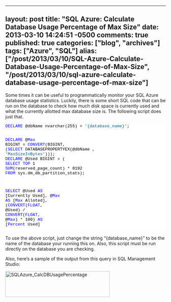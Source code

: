   ---
  layout: post
  title: "SQL Azure: Calculate Database Usage Percentage of Max Size"
  date: 2013-03-10 14:24:51 -0500
  comments: true
  published: true
  categories: ["blog", "archives"]
  tags: ["Azure", "SQL"]
  alias: ["/post/2013/03/10/SQL-Azure-Calculate-Database-Usage-Percentage-of-Max-Size", "/post/2013/03/10/sql-azure-calculate-database-usage-percentage-of-max-size"]
  ---
<!-- more -->
<p>Some times it can be useful to programmatically monitor your SQL Azure database usage statistics. Luckily, there is some short SQL code that can be run on the database to check how much disk space is currently used and what the currently allotted max database size is. The following script does just that.</p>  <pre class="csharpcode"><span class="kwrd">DECLARE</span> @dbName nvarchar(255) = <span class="str">'{database_name}'</span>;

<span class="kwrd">DECLARE</span> @<span class="kwrd">Max</span> BIGINT = <span class="kwrd">CONVERT</span>(BIGINT,
    (<span class="kwrd">SELECT</span> DATABASEPROPERTYEX(@dbName , <span class="str">'MaxSizeInBytes'</span>)));
<span class="kwrd">DECLARE</span> @Used BIGINT = (
    <span class="kwrd">SELECT</span> <span class="kwrd">TOP</span> 1 <span class="kwrd">SUM</span>(reserved_page_count) * 8192
    <span class="kwrd">FROM</span> sys.dm_db_partition_stats);

<span class="kwrd">SELECT</span> @Used <span class="kwrd">AS</span> [Currently Used],
       @<span class="kwrd">Max</span> <span class="kwrd">AS</span> [<span class="kwrd">Max</span> Alloted],
       (<span class="kwrd">CONVERT</span>(<span class="kwrd">FLOAT</span>, @Used) / <span class="kwrd">CONVERT</span>(<span class="kwrd">FLOAT</span>, @<span class="kwrd">Max</span>) * 100) <span class="kwrd">AS</span> [<span class="kwrd">Percent</span> Used]</pre>

<p><style type="text/css">
.csharpcode, .csharpcode pre
{
	font-size: small;
	color: black;
	font-family: consolas, "Courier New", courier, monospace;
	background-color: #ffffff;
	/*white-space: pre;*/
}
.csharpcode pre { margin: 0em; }
.csharpcode .rem { color: #008000; }
.csharpcode .kwrd { color: #0000ff; }
.csharpcode .str { color: #006080; }
.csharpcode .op { color: #0000c0; }
.csharpcode .preproc { color: #cc6633; }
.csharpcode .asp { background-color: #ffff00; }
.csharpcode .html { color: #800000; }
.csharpcode .attr { color: #ff0000; }
.csharpcode .alt 
{
	background-color: #f4f4f4;
	width: 100%;
	margin: 0em;
}
.csharpcode .lnum { color: #606060; }</style></p>

<p>To use the above script, just change the string “{database_name}” to be the name of the database your running this on. Also, this script must be run directly on the database you are checking.</p>

<p>Also, here’s a sample of the output from this query in SQL Management Studio:</p>

<p><a href="http://pietschsoft.com/image.axd?picture=SQLAzure_CalcDBUsagePercentage.png"><img title="SQLAzure_CalcDBUsagePercentage" style="border-top: 0px; border-right: 0px; background-image: none; border-bottom: 0px; padding-top: 0px; padding-left: 0px; border-left: 0px; display: inline; padding-right: 0px" border="0" alt="SQLAzure_CalcDBUsagePercentage" src="http://pietschsoft.com/image.axd?picture=SQLAzure_CalcDBUsagePercentage_thumb.png" width="328" height="81" /></a></p>
